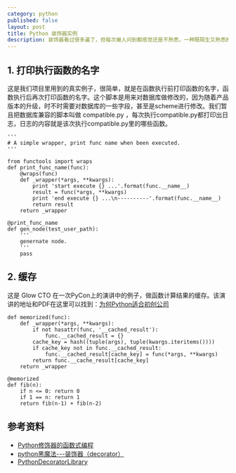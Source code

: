 ```yaml
---
category: python
published: false
layout: post
title: Python 装饰器实例   
description: 装饰器看过很多遍了，但每次被人问到都感觉还是不熟悉，一种既陌生又熟悉的感觉，我想多看看例子应该会对我有所帮助~
---    
```


## 
## 1. 打印执行函数的名字

这是我们项目里用到的真实例子，很简单，就是在函数执行前打印函数的名字，函数执行后再次打印函数的名字。这个脚本是用来对数据库做修改的，因为随着产品版本的升级，时不时需要对数据库的一些字段，甚至是scheme进行修改。我们暂且把数据库兼容的脚本叫做 compatible.py ，每次执行compatible.py都打印出日志，日志的内容就是该次执行compatible.py里的哪些函数。


```
'''
# A simple wrapper, print func name when been executed.
'''

from functools import wraps
def print_func_name(func):
    @wraps(func)
    def _wrapper(*args, **kwargs):
        print 'start execute {} ...'.format(func.__name__)
        result = func(*args, **kwargs)
        print 'end execute {} ...\n----------'.format(func.__name__)
        return result
    return _wrapper

@print_func_name
def gen_node(test_user_path):
    '''
    genernate node.
    '''
    pass
```


## 2. 缓存   

这是 Glow CTO 在一次PyCon上的演讲中的例子，做函数计算结果的缓存。该演讲的地址和PDF在这里可以找到：[为何Python适合初创公司](http://boolan.com/lecture/1000001046)    

```
def memorized(func):
    def _wrapper(*args, **kwargs):
        if not hasattr(func, '__cached_result'):
            func.__cached_result = {}
        cache_key = hash((tuple(args), tuple(kwargs.iteritems())))
        if cache_key not in func.__cached_result:
            func.__cached_result[cache_key] = func(*args, **kwargs)
        return func.__cache_result[cache_key]
    return _wrapper

@memorized
def fib(n):
    if n <= 0: return 0
    if 1 == n: return 1
    return fib(n-1) + fib(n-2)
```  


## 参考资料

- [Python修饰器的函数式编程](http://coolshell.cn/articles/11265.html)  
- [python黑魔法---装饰器（decorator）](http://www.jianshu.com/p/7e5466661744)   
- [PythonDecoratorLibrary](https://wiki.python.org/moin/PythonDecoratorLibrary)







